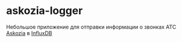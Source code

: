 # askozia-logger
Небольшое приложение для отправки информации о звонках АТС [Askozia](https://www.askozia.ru/) в [InfluxDB](https://influxdata.com/time-series-platform/influxdb/)
